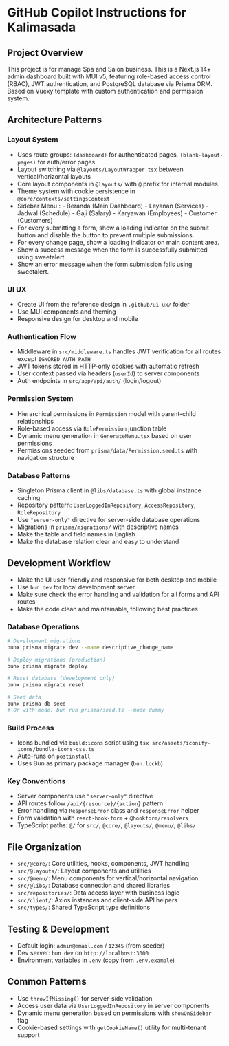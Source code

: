 # GitHub Copilot Instructions for Kalimasada

## Project Overview

This project is for manage Spa and Salon business.
This is a Next.js 14+ admin dashboard built with MUI v5, featuring role-based access control (RBAC), JWT authentication, and PostgreSQL database via Prisma ORM. Based on Vuexy template with custom authentication and permission system.

## Architecture Patterns

### Layout System

- Uses route groups: `(dashboard)` for authenticated pages, `(blank-layout-pages)` for auth/error pages
- Layout switching via `@layouts/LayoutWrapper.tsx` between vertical/horizontal layouts
- Core layout components in `@layouts/` with `@` prefix for internal modules
- Theme system with cookie persistence in `@core/contexts/settingsContext`
- Sidebar Menu : - Beranda (Main Dashboard) - Layanan (Services) - Jadwal (Schedule) - Gaji (Salary) - Karyawan (Employees) - Customer (Customers)
- For every submitting a form, show a loading indicator on the submit button and disable the button to prevent multiple submissions.
- For every change page, show a loading indicator on main content area.
- Show a success message when the form is successfully submitted using sweetalert.
- Show an error message when the form submission fails using sweetalert.

### UI UX

- Create UI from the reference design in `.github/ui-ux/` folder
- Use MUI components and theming
- Responsive design for desktop and mobile

### Authentication Flow

- Middleware in `src/middleware.ts` handles JWT verification for all routes except `IGNORED_AUTH_PATH`
- JWT tokens stored in HTTP-only cookies with automatic refresh
- User context passed via headers (`userId`) to server components
- Auth endpoints in `src/app/api/auth/` (login/logout)

### Permission System

- Hierarchical permissions in `Permission` model with parent-child relationships
- Role-based access via `RolePermission` junction table
- Dynamic menu generation in `GenerateMenu.tsx` based on user permissions
- Permissions seeded from `prisma/data/Permission.seed.ts` with navigation structure

### Database Patterns

- Singleton Prisma client in `@libs/database.ts` with global instance caching
- Repository pattern: `UserLoggedInRepository`, `AccessRepository`, `RoleRepository`
- Use `"server-only"` directive for server-side database operations
- Migrations in `prisma/migrations/` with descriptive names
- Make the table and field names in English
- Make the database relation clear and easy to understand

## Development Workflow

- Make the UI user-friendly and responsive for both desktop and mobile
- Use `bun dev` for local development server
- Make sure check the error handling and validation for all forms and API routes
- Make the code clean and maintainable, following best practices

### Database Operations

```bash
# Development migrations
bunx prisma migrate dev --name descriptive_change_name

# Deploy migrations (production)
bunx prisma migrate deploy

# Reset database (development only)
bunx prisma migrate reset

# Seed data
bunx prisma db seed
# Or with mode: bun run prisma/seed.ts --mode dummy
```

### Build Process

- Icons bundled via `build:icons` script using `tsx src/assets/iconify-icons/bundle-icons-css.ts`
- Auto-runs on `postinstall`
- Uses Bun as primary package manager (`bun.lockb`)

### Key Conventions

- Server components use `"server-only"` directive
- API routes follow `/api/{resource}/{action}` pattern
- Error handling via `ResponseError` class and `responseError` helper
- Form validation with `react-hook-form` + `@hookform/resolvers`
- TypeScript paths: `@/` for `src/`, `@core/`, `@layouts/`, `@menu/`, `@libs/`

## File Organization

- `src/@core/`: Core utilities, hooks, components, JWT handling
- `src/@layouts/`: Layout components and utilities
- `src/@menu/`: Menu components for vertical/horizontal navigation
- `src/@libs/`: Database connection and shared libraries
- `src/repositories/`: Data access layer with business logic
- `src/client/`: Axios instances and client-side API helpers
- `src/types/`: Shared TypeScript type definitions

## Testing & Development

- Default login: `admin@email.com` / `12345` (from seeder)
- Dev server: `bun dev` on `http://localhost:3000`
- Environment variables in `.env` (copy from `.env.example`)

## Common Patterns

- Use `throwIfMissing()` for server-side validation
- Access user data via `UserLoggedInRepository` in server components
- Dynamic menu generation based on permissions with `showOnSidebar` flag
- Cookie-based settings with `getCookieName()` utility for multi-tenant support
